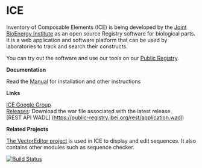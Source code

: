ICE
===

Inventory of Composable Elements (ICE) is being developed by the [Joint BioEnergy Institute](http://www.jbei.org/) as an open source Registry software for biological parts. It is a web application and software platform that can be used by laboratories to track and search their constructs.

You can try out the software and use our tools on our [Public Registry](http://public-registry.jbei.org).

<b>Documentation</b>

  Read the [Manual](https://public-registry.jbei.org/manual/) for installation and other instructions

<b>Links</b>

[ICE Google Group](http://groups.google.com/group/gd-ice)
<br>[Releases](https://github.com/JBEI/ice/releases): Download the war file associated with the latest release
<br>[REST API WADL] (https://public-registry.jbei.org/rest/application.wadl)

<b>Related Projects</b>

[The VectorEditor project](https://github.com/JBEI/vectoreditor/) is used in ICE to display and edit sequences. It also contains other modules such as sequence checker.

[![Build Status](https://travis-ci.org/JBEI/ice.svg?branch=master)](https://travis-ci.org/JBEI/ice)
